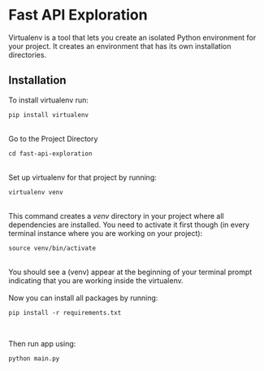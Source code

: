 # Fast API Exploration

Virtualenv is a tool that lets you create an isolated Python environment for your project. It creates an environment that has its own installation directories.

<h2>Installation</h2>
<p>To install virtualenv run:</p>
<code>pip install virtualenv</code>
<br><br>
<p>Go to the Project Directory</p>
<code>cd fast-api-exploration</code>
<br><br>
<p>Set up virtualenv for that project by running:</p>
<code>virtualenv venv</code>
<br><br>
<p>This command creates a <em>venv</em> directory in your project where all dependencies are installed. You need to activate it first though (in every terminal instance where you are working on your project):</p>

<code>source venv/bin/activate</code>
<br><br>
<p>You should see a (venv) appear at the beginning of your terminal prompt indicating that you are working inside the virtualenv.<br><br> Now you can install all packages by running:</p>

<code>pip install -r requirements.txt</code>

<br />
<p>Then run app using:</p>
<code>python main.py</code>
<br><br>